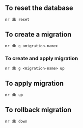 ## To reset the database
  `nr db reset`

## To create a migration
  `nr db g <migration-name>`
  ### To create and apply migration
  `nr db g <migration-name> up`

## To apply migration
  `nr db up`

## To rollback migration
  `nr db down`